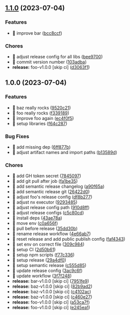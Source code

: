 ## [1.1.0](https://github.com/kreuzerk/monoleasa/compare/bar-v1.0.0...bar-v1.1.0) (2023-07-04)


### Features

* 🎸 improve bar ([bcc8ccf](https://github.com/kreuzerk/monoleasa/commit/bcc8ccf52bca4c5a159f1217e179e88eb47858b5))


### Chores

* 🤖 adjust release config for all libs ([bee9700](https://github.com/kreuzerk/monoleasa/commit/bee9700d0b884dfbe5b8974b5e0d655062dcb8e6))
* 🤖 commit version number ([103adba](https://github.com/kreuzerk/monoleasa/commit/103adba7c9280e6b592a651ab3e1ec74e5ab8b0b))
* **release:** foo-v1.0.0 [skip ci] ([d3063f1](https://github.com/kreuzerk/monoleasa/commit/d3063f19baea903621bb1e946cefb4f9decacacf))

## 1.0.0 (2023-07-04)


### Features

* 🎸 baz really rocks ([9520c21](https://github.com/kreuzerk/monoleasa/commit/9520c21d293714974a6b624809f23b9b3e4cddff))
* 🎸 foo really rocks ([f339189](https://github.com/kreuzerk/monoleasa/commit/f3391899facda54bc31916b6dacf7f50f737dcba))
* 🎸 improve foo again ([ec4f0f5](https://github.com/kreuzerk/monoleasa/commit/ec4f0f503c0a496fc8f74ceb6d19ed4f61990a9b))
* 🎸 setup libraries ([f64c287](https://github.com/kreuzerk/monoleasa/commit/f64c287934df20240fa28c6279818786b5b79618))


### Bug Fixes

* 🐛 add missing dep ([6ff877b](https://github.com/kreuzerk/monoleasa/commit/6ff877b6171161458906749330fc8496ec86c6a4))
* 🐛 adjust artifact names and import paths ([b13589d](https://github.com/kreuzerk/monoleasa/commit/b13589df94a8c28af754d82dc810ce25ffad8667))


### Chores

* 🤖 add GH token secret ([7845097](https://github.com/kreuzerk/monoleasa/commit/78450975a34cdd916120f78a57918d2382a063be))
* 🤖 add git pull after job ([fa1be35](https://github.com/kreuzerk/monoleasa/commit/fa1be3554fe0eafce50beeca454cbf0b3d516b51))
* 🤖 add semantic release changelog ([a90f65a](https://github.com/kreuzerk/monoleasa/commit/a90f65af478c80af6ef50d161b707ef997f266a3))
* 🤖 add semantic release git ([26422d0](https://github.com/kreuzerk/monoleasa/commit/26422d0578ea71afc426a337a1d7de0bc33f11d9))
* 🤖 adjust foo's release config ([df8b277](https://github.com/kreuzerk/monoleasa/commit/df8b277013cf880af29ee4d8ab65ca2f5da1cfd5))
* 🤖 adjust nx executor ([9293485](https://github.com/kreuzerk/monoleasa/commit/9293485c0472e4b330338d47eca2294e8c1a8ab9))
* 🤖 adjust release config path ([910d8ff](https://github.com/kreuzerk/monoleasa/commit/910d8ff9c01f9f053bbd448e2050b044277a9f15))
* 🤖 adjust release configs ([c5c80cd](https://github.com/kreuzerk/monoleasa/commit/c5c80cdc270effbcfa7201d42ed4d457bb39bb57))
* 🤖 install deps ([43ae78a](https://github.com/kreuzerk/monoleasa/commit/43ae78a9b3322105322141ecd2b97a8c8ef19bf2))
* 🤖 move env ([c0a656f](https://github.com/kreuzerk/monoleasa/commit/c0a656fcdcb76a01427f464ae7d756a67da4ea23))
* 🤖 pull before release ([35dd30b](https://github.com/kreuzerk/monoleasa/commit/35dd30bc6f13144d4188f6a81821ff02323a7f04))
* 🤖 rename release workflow ([4e66ab7](https://github.com/kreuzerk/monoleasa/commit/4e66ab7d9b12f66ec06047e053d844b08d69f4f6))
* 🤖 reset release and add public publish config ([faf4343](https://github.com/kreuzerk/monoleasa/commit/faf43430e3eb38238a913c9149e60c01a490b4fd))
* 🤖 set env on correct file ([309c984](https://github.com/kreuzerk/monoleasa/commit/309c9847087b3354cd576edd09a3c2280caaed73))
* 🤖 setup CI ([2d50b61](https://github.com/kreuzerk/monoleasa/commit/2d50b61da40f30b673f740b0457cb3c0a488e9e5))
* 🤖 setup npm scripts ([f77c336](https://github.com/kreuzerk/monoleasa/commit/f77c336fb2f35facfe9970cc31babb36f8591069))
* 🤖 setup release ([29a4df0](https://github.com/kreuzerk/monoleasa/commit/29a4df050d4a9c2cb077f2dfe1abd0f1e982da2e))
* 🤖 setup semantic release ([c555d85](https://github.com/kreuzerk/monoleasa/commit/c555d856c1eefc27754ba8cdfc2a4d70f122aeb0))
* 🤖 update release config ([3ac9c6f](https://github.com/kreuzerk/monoleasa/commit/3ac9c6f801041212b1a179818f0f263b9d87799e))
* 🤖 update workflow ([3f7f248](https://github.com/kreuzerk/monoleasa/commit/3f7f2485f2a8e25517a76124e0d3885557ddd809))
* **release:** bar-v1.0.0 [skip ci] ([7951fe9](https://github.com/kreuzerk/monoleasa/commit/7951fe9a51e1cf57f12227fb67a9b7d0a9367fd9))
* **release:** baz-v1.0.0 [skip ci] ([82b9ad2](https://github.com/kreuzerk/monoleasa/commit/82b9ad2eabc00372987c2fd5674dfbb503ab083a))
* **release:** baz-v1.0.0 [skip ci] ([c4102ac](https://github.com/kreuzerk/monoleasa/commit/c4102ac0a84a74c7931252915872b6b337e5d5ad))
* **release:** baz-v1.0.0 [skip ci] ([c460e27](https://github.com/kreuzerk/monoleasa/commit/c460e27bf035ba4eec9944997585e051d6467f88))
* **release:** foo-v1.0.0 [skip ci] ([a53ca7f](https://github.com/kreuzerk/monoleasa/commit/a53ca7ff353319812b89238e89c9506d9b3d1169))
* **release:** foo-v1.0.0 [skip ci] ([e245ea1](https://github.com/kreuzerk/monoleasa/commit/e245ea1ca73159cf7be198f9cafb15b4daf3a3d7))

